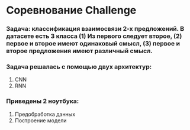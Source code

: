 # Соревнование Challenge
### Задача: классификация взаимосвязи 2-х предложений. В датасете есть 3 класса (1) Из первого следует второе, (2) первое и второе имеют одинаковый смысл, (3) первое и второе предложения имеют различный смысл.
### Задача решалась с помощью двух архитектур:
1. CNN
2. RNN
### Приведены 2 ноутбука:
1. Предобработка данных
2. Построение модели
